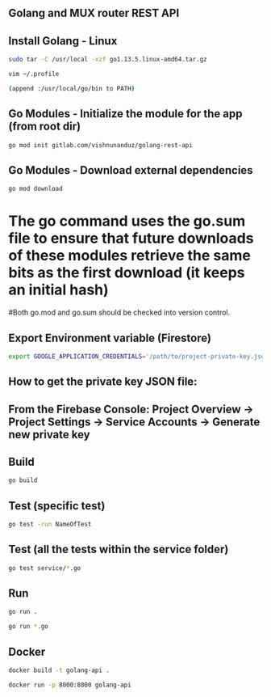 ## Golang and MUX router REST API

## Install Golang - Linux

```bash
sudo tar -C /usr/local -xzf go1.13.5.linux-amd64.tar.gz

vim ~/.profile

(append :/usr/local/go/bin to PATH)
```

## Go Modules - Initialize the module for the app (from root dir)

```bash
go mod init gitlab.com/vishnunanduz/golang-rest-api
```

## Go Modules - Download external dependencies

```bash
go mod download  
```

# The go command uses the go.sum file to ensure that future downloads of these modules retrieve the same bits as the first download (it keeps an initial hash)
#Both go.mod and go.sum should be checked into version control.

## Export Environment variable (Firestore)

```bash
export GOOGLE_APPLICATION_CREDENTIALS='/path/to/project-private-key.json'
```

## How to get the private key JSON file:
## From the Firebase Console: Project Overview -> Project Settings -> Service Accounts -> Generate new private key

## Build

```bash
go build
```
## Test (specific test)

```bash
go test -run NameOfTest
```

## Test (all the tests within the service folder)

```bash
go test service/*.go
```

## Run

```bash
go run .
```

```bash
go run *.go
```

## Docker

```bash
docker build -t golang-api .
```

```bash
docker run -p 8000:8000 golang-api
```